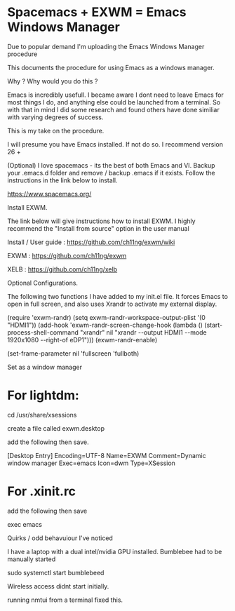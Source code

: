 # Spacemacs + EXWM = Emacs Windows Manager

Due to popular demand I'm uploading the Emacs Windows Manager procedure

This documents the procedure for using Emacs as a windows manager. 

Why ? Why would you do this ?

Emacs is incredibly usefull. I became aware I dont need to leave Emacs for most things I do, and anything else could be launched from a terminal. So with that in mind I did some research and found others have done similiar with varying degrees of success.

This is my take on the procedure.

I will presume you have Emacs installed. If not do so. I recommend version 26 +

(Optional) I love spacemacs - its the best of both Emacs and VI. Backup your .emacs.d folder and remove / backup .emacs if it exists. Follow the instructions in the link below to install.

https://www.spacemacs.org/

Install EXWM.

The link below will give instructions how to install EXWM. I highly recommend the "Install from source" option in the user manual

Install / User guide : https://github.com/ch11ng/exwm/wiki

EXWM : https://github.com/ch11ng/exwm

XELB : https://github.com/ch11ng/xelb

Optional Configurations. 

The following two functions I have added to my init.el file. It forces Emacs to open in full screen, and also uses Xrandr to activate my external display.

(require 'exwm-randr)
  (setq exwm-randr-workspace-output-plist '(0 "HDMI1"))
  (add-hook 'exwm-randr-screen-change-hook
            (lambda ()
              (start-process-shell-command
               "xrandr" nil "xrandr --output HDMI1  --mode 1920x1080 --right-of eDP1")))
  (exwm-randr-enable)


(set-frame-parameter nil 'fullscreen 'fullboth)



Set as a window manager

# For lightdm:

cd /usr/share/xsessions

create a file called exwm.desktop

add the following then save.

[Desktop Entry]
Encoding=UTF-8
Name=EXWM
Comment=Dynamic window manager
Exec=emacs
Icon=dwm
Type=XSession

# For .xinit.rc

add the following then save 

exec emacs


Quirks / odd behavuiour I've noticed  

I have a laptop with a dual intel/nvidia GPU installed. Bumblebee had to be manually started

sudo systemctl start bumblebeed

Wireless access didnt start initially.

running nmtui from a terminal fixed this.









